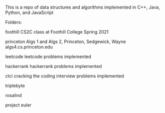 This is a repo of data structures and algorithms implemented in C++, Java, Python, and JavaScript

Folders:

foothill
CS2C class at Foothill College Spring 2021

princeton
Algs 1 and Algs 2, Princeton, Sedgewick, Wayne
algs4.cs.princeton.edu

leetcode
leetcode problems implemented

hackerrank
hackerrank problems implemented

ctci
cracking the coding interview problems implemented

triplebyte

rosalind

project euler

